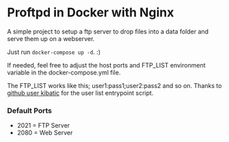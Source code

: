 # Proftpd in Docker with Nginx

A simple project to setup a ftp server to drop files into a data folder and serve them up on a webserver.

Just run `docker-compose up -d`. :)

If needed, feel free to adjust the host ports and FTP_LIST environment variable in the docker-compose.yml file.

The FTP_LIST works like this; user1:pass1;user2:pass2 and so on. Thanks to [github user kibatic](https://github.com/kibatic/docker-proftpd) for the user list entrypoint script.

### Default Ports

* 2021 = FTP Server
* 2080 = Web Server
